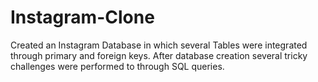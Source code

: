 # Instagram-Clone
Created an Instagram Database in which several Tables were integrated through primary and foreign keys. After database creation several tricky challenges were performed to through SQL queries. 
